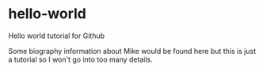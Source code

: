 # hello-world
Hello world tutorial for Github

Some biography information about Mike would be found here but this is just a tutorial so I won't go into too many details.

